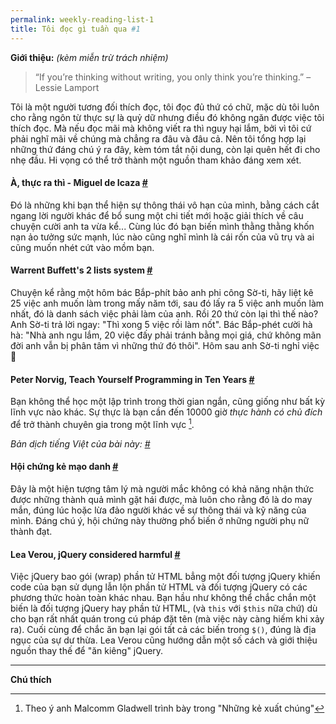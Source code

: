 ```yaml
---
permalink: weekly-reading-list-1
title: Tôi đọc gì tuần qua #1
---
```


**Giới thiệu:** *(kèm miễn trừ trách nhiệm)*

> “If you’re thinking without writing, you only think you’re thinking.” – Lessie Lamport

Tôi là một người tương đối thích đọc, tôi đọc đủ thứ có chữ, mặc dù tôi luôn cho rằng ngôn từ thực sự là quỷ dữ nhưng điều đó không ngăn được việc tôi thích đọc. Mà nếu đọc mãi mà không viết ra thì nguy hại lắm, bởi vì tôi cứ phải nghĩ mãi về chúng mà chẳng ra đâu và đâu cả. Nên tôi tổng hợp lại những thứ đáng chú ý ra đây, kèm tóm tắt nội dung, còn lại quên hết đi cho nhẹ đầu. Hi vọng có thể trở thành một nguồn tham khảo đáng xem xét.


#### À, thực ra thì -  Miguel de Icaza [#](http://tirania.org/blog/archive/2011/Feb-17.html)

Đó là những khi bạn thể hiện sự thông thái vô hạn của mình, bằng cách cắt ngang lời người khác để bổ sung một chi tiết mới hoặc giải thích về câu chuyện cười anh ta vừa kể... Cùng lúc đó bạn biến mình thằng thằng khốn nạn ảo tưởng sức mạnh, lúc nào cũng nghĩ mình là cái rốn của vũ trụ và ai cũng muốn nhét cứt vào mồm bạn.

#### Warrent Buffett's 2 lists system [#](http://lifehacker.com/prioritize-your-goals-with-warren-buffetts-two-list-sys-1639146039)

Chuyện kể rằng một hôm bác Bắp-phít bảo anh phi công Sờ-ti, hãy liệt kê 25 việc anh muốn làm trong mấy năm tới, sau đó lấy ra 5 việc anh muốn làm nhất, đó là danh sách việc phải làm của anh. Rồi 20 thứ còn lại thì thế nào? Anh Sờ-ti trả lời ngay: "Thì xong 5 việc rồi làm nốt". Bác Bắp-phét cười hà hà: "Nhà anh ngu lắm, 20 việc đấy phải tránh bằng mọi giá, chứ không mãn đời anh vẫn bị phân tâm vì những thứ đó thôi". Hôm sau anh Sờ-ti nghỉ việc :monkey:

#### Peter Norvig, Teach Yourself Programming in Ten Years [#](http://norvig.com/21-days.html)

Bạn không thể học một lập trình trong thời gian ngắn, cũng giống như bất kỳ lĩnh vực nào khác. Sự thực là bạn cần đến 10000 giờ *thực hành có chủ đích* để trở thành chuyên gia trong một lĩnh vực [^n].

*Bản dịch tiếng Việt của bài này: [#]( http://kipalog.com/posts/dcTpT3eM-1lY-fYOrQNp0Q)*

#### Hội chứng kẻ mạo danh [#](http://en.wikipedia.org/wiki/Impostor_syndrome)
Đây là một hiện tượng tâm lý mà người mắc không có khả năng nhận thức được những thành quả mình gặt hái được, mà luôn cho rằng đó là do may mắn, đúng lúc hoặc lừa đảo người khác về sự thông thái và kỹ năng của mình. Đáng chú ý, hội chứng này thường phổ biến ở những người phụ nữ thành đạt.


#### Lea Verou, jQuery considered harmful [#](http://lea.verou.me/2015/04/jquery-considered-harmful/)

Việc jQuery bao gói (wrap) phần tử HTML bẳng một đối tượng jQuery khiến code của bạn sử dụng lẫn lộn phần tử HTML và đối tượng jQuery có các phương thức hoàn toàn khác nhau. Bạn hầu như không thể chắc chắn một biến là đối tượng jQuery hay phần tử HTML, (và `this` với `$this` nữa chứ) dù cho bạn rất nhất quán trong cú pháp đặt tên (mà việc này càng hiếm khi xảy ra). Cuối cùng để chắc ăn bạn lại gói tất cả các biến trong `$()`, đúng là địa ngục của sự dư thừa. Lea Verou cũng hướng dẫn một số cách và giới thiệu nguồn thay thế để "ăn kiêng" jQuery.


---
**Chú thích**

[^n]: Theo ý anh Malcomm Gladwell trình bày trong "Những kẻ xuất chúng"
